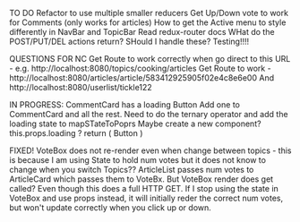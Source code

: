TO DO
Refactor to use multiple smaller reducers
Get Up/Down vote to work for Comments (only works for articles)
How to get the Active menu to style differently in NavBar and TopicBar
Read redux-router docs
WHat do the POST/PUT/DEL actions return? SHould I handle these?
Testing!!!!

QUESTIONS FOR NC
  Get Route to work correctly when go direct to this URL - e.g. http://localhost:8080/topics/cooking/articles
  Get Route to work - http://localhost:8080/articles/article/583412925905f02e4c8e6e00
  And http://localhost:8080/userlist/tickle122

IN PROGRESS:
CommentCard has a loading Button
Add one to CommentCard and all the rest.
Need to do the ternary operator and add the loading state to mapSTateToPoprs
Maybe create a new component? <Loading />
this.props.loading ? <Loading />
return (
    <a className="button is-primary is-loading">
      Button
    </a>
  )

FIXED!
    VoteBox does not re-render even when change between topics - this is because I am using State to hold num votes but it does not know to change when you switch Topics?? ArticleList passes num votes to ArticleCard which passes them to VoteBx. But VoteBox render does get called? Even though this does a full HTTP GET. If I stop using the state in VoteBox and use props instead, it will initially reder the correct num votes, but won't update correctly when you click up or down.
